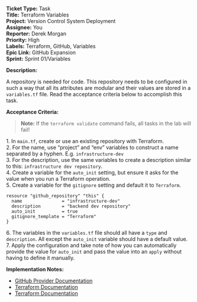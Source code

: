 **Ticket Type:** Task  
**Title:** Terraform Variables  
**Project:** Version Control System Deployment  
**Assignee:** You  
**Reporter:** Derek Morgan  
**Priority:** High  
**Labels:** Terraform, GitHub, Variables  
**Epic Link:** GitHub Expansion  
**Sprint:** Sprint 01/Variables

**Description:**

A repository is needed for code. This repository needs to be configured in such a way that all its attributes are modular and their values are stored in a `variables.tf` file. Read the acceptance criteria below to accomplish this task. 

**Acceptance Criteria:**

> **Note:** If the `terraform validate` command fails, all tasks in the lab will fail!

1\. In `main.tf`, create or use an existing repository with Terraform.  
2\. For the name, use “project” and “env” variables to construct a name separated by a hyphen. E.g. `infrastructure-dev`  
3\. For the description, use the same variables to create a description similar to this: `infrastructure dev repository`.   
4\. Create a variable for the `auto_init` setting, but ensure it asks for the value when you run a Terraform operation.   
5\. Create a variable for the `gitignore` setting and default it to `Terraform`. 

```
resource "github_repository" "this" {
  name               = "infrastructure-dev"
  description        = "backend dev repository"
  auto_init          = true
  gitignore_template = "Terraform"
}
```

6\. The variables in the `variables.tf` file should all have a `type` and `description`. All except the `auto_init` variable should have a default value.   
7\. Apply the configuration and take note of how you can automatically provide the value for `auto_init` and pass the value into an `apply` without having to define it manually. 

**Implementation Notes:**

- <a href="https://registry.terraform.io/providers/integrations/github/latest/docs" target="_blank">GitHub Provider Documentation</a>  
- <a href="https://developer.hashicorp.com/terraform/language/values/variables" target="_blank">Terraform Documentation</a>  
- <a href="https://developer.hashicorp.com/terraform/language/expressions/strings#interpolation" target="_blank">Terraform Documentation</a>
